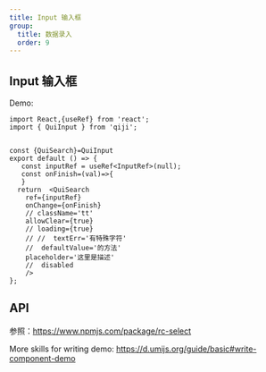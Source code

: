 ```yaml
---
title: Input 输入框
group:
  title: 数据录入
  order: 9
---
```


## Input 输入框

Demo:

```tsx
import React,{useRef} from 'react';
import { QuiInput } from 'qiji';


const {QuiSearch}=QuiInput
export default () => {
   const inputRef = useRef<InputRef>(null);
   const onFinish=(val)=>{
   }
  return  <QuiSearch
    ref={inputRef}
    onChange={onFinish}
    // className='tt' 
    allowClear={true}
    // loading={true}
    // //  textErr='有特殊字符'
    //  defaultValue='的方法'
    placeholder='这里是描述'
    //  disabled
    />
};
```
## API
参照：https://www.npmjs.com/package/rc-select

More skills for writing demo: https://d.umijs.org/guide/basic#write-component-demo
